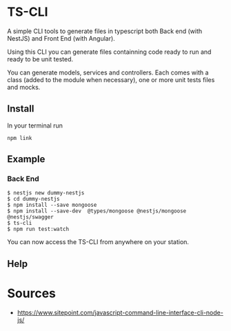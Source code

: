 
# TS-CLI

A simple CLI tools to generate files in typescript both Back end (with NestJS) and Front End (with Angular).

Using this CLI you can generate files containning code ready to run and ready to be unit tested.

You can generate models, services and controllers. Each comes with a class (added to the module when necessary), one or more unit tests files and mocks.

## Install

In your terminal run

```
npm link
```

## Example

### Back End

```
$ nestjs new dummy-nestjs
$ cd dummy-nestjs
$ npm install --save mongoose
$ npm install --save-dev  @types/mongoose @nestjs/mongoose @nestjs/swagger
$ ts-cli
$ npm run test:watch
```

You can now access the TS-CLI from anywhere on your station.

## Help

# Sources

- https://www.sitepoint.com/javascript-command-line-interface-cli-node-js/
